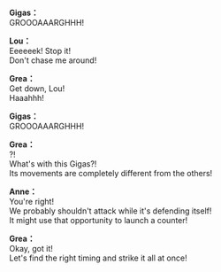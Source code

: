 # 

  
**Gigas：**  
GROOOAAARGHHH!  
  
**Lou：**  
Eeeeeek! Stop it!  
Don't chase me around!  
  
**Grea：**  
Get down, Lou!  
Haaahhh!  
  
**Gigas：**  
GROOOAAARGHHH!  
  
**Grea：**  
?!  
What's with this Gigas?!  
Its movements are completely different from the others!  
  
**Anne：**  
You're right!  
We probably shouldn't attack while it's defending itself!  
It might use that opportunity to launch a counter!  
  
**Grea：**  
Okay, got it!  
Let's find the right timing and strike it all at once!  
